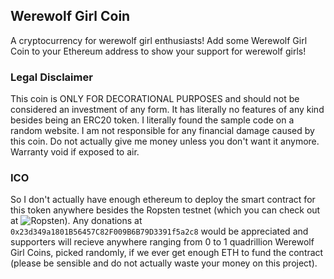 ## Werewolf Girl Coin

A cryptocurrency for werewolf girl enthusiasts! Add some Werewolf Girl Coin to your Ethereum address to show your support for werewolf girls!

### Legal Disclaimer

This coin is ONLY FOR DECORATIONAL PURPOSES and should not be considered an investment of any form. It has literally no features of any kind besides being an ERC20 token. I literally found the sample code on a random website. I am not responsible for any financial damage caused by this coin. Do not actually give me money unless you don't want it anymore. Warranty void if exposed to air. 

### ICO 

So I don't actually have enough ethereum to deploy the smart contract for this token anywhere besides the Ropsten testnet (which you can check out at ![Ropsten](https://ropsten.etherscan.io/token/0x2491c96e0959a497823b195a52c3d28f13585043)). Any donations at `0x23d349a1801B56457C82F009B6B79D3391f5a2c8` would be appreciated and supporters will recieve anywhere ranging from 0 to 1 quadrillion Werewolf Girl Coins, picked randomly, if we ever get enough ETH to fund the contract (please be sensible and do not actually waste your money on this project).

